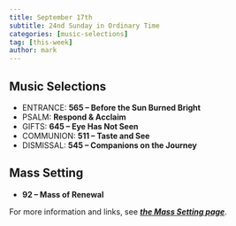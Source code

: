 ```yaml
---
title: September 17th 
subtitle: 24nd Sunday in Ordinary Time
categories: [music-selections]
tag: [this-week]
author: mark
---
```


## Music Selections

- ENTRANCE: **565 – Before the Sun Burned Bright**
- PSALM: **Respond & Acclaim**
- GIFTS: **645 – Eye Has Not Seen**
- COMMUNION: **511 – Taste and See**
- DISMISSAL: **545 – Companions on the Journey**

## Mass Setting

- **92 – Mass of Renewal**

For more information and links, see _**[the Mass Setting page](/mass-setting/)**_.
